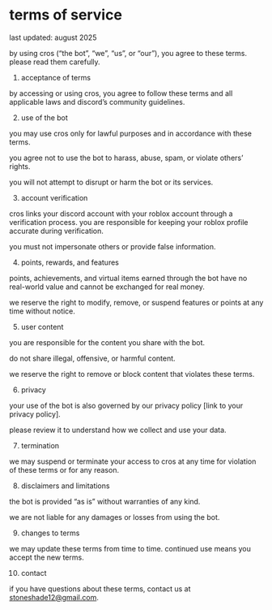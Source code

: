 # terms of service

last updated: august 2025

by using cros (“the bot”, “we”, “us”, or “our”), you agree to these terms. please read them carefully.

1. acceptance of terms

by accessing or using cros, you agree to follow these terms and all applicable laws and discord’s community guidelines.

2. use of the bot

you may use cros only for lawful purposes and in accordance with these terms.

you agree not to use the bot to harass, abuse, spam, or violate others’ rights.

you will not attempt to disrupt or harm the bot or its services.


3. account verification

cros links your discord account with your roblox account through a verification process. you are responsible for keeping your roblox profile accurate during verification.

you must not impersonate others or provide false information.


4. points, rewards, and features

points, achievements, and virtual items earned through the bot have no real-world value and cannot be exchanged for real money.

we reserve the right to modify, remove, or suspend features or points at any time without notice.


5. user content

you are responsible for the content you share with the bot.

do not share illegal, offensive, or harmful content.

we reserve the right to remove or block content that violates these terms.


6. privacy

your use of the bot is also governed by our privacy policy [link to your privacy policy].

please review it to understand how we collect and use your data.


7. termination

we may suspend or terminate your access to cros at any time for violation of these terms or for any reason.


8. disclaimers and limitations

the bot is provided “as is” without warranties of any kind.

we are not liable for any damages or losses from using the bot.


9. changes to terms

we may update these terms from time to time. continued use means you accept the new terms.


10. contact

if you have questions about these terms, contact us at stoneshade12@gmail.com.


